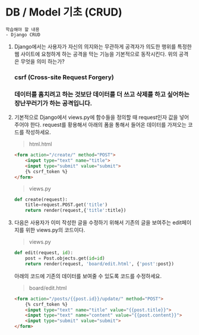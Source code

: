 # DB / Model 기초 (CRUD)

```
학습해야 할 내용
- Django CRUD
```

1. Django에서는 사용자가 자신의 의지와는 무관하게 공격자가 의도한 행위를 특정한 웹 사이트에 요청하게 하는 공격을 막는 기능을 기본적으로 동작시킨다. 위의 공격은 무엇을 의미 하는가?

   ### csrf (Cross-site Request Forgery)

   ### 데이터를 훔치려고 하는 것보단 데이터를 더 쓰고 삭제를 하고 싶어하는 장난꾸러기가 하는 공격입니다.

2. 기본적으로 Django에서 views.py에 함수들을 정의할 때 request인자 값을 넣어주어야 한다. request를 황용해서 아래의 폼을 통해서 들어온 데이터를 가져오는 코드를 작성하세요.

   > html.html

   ```html
   <form action="/create/" method="POST">
       <input type="text" name="title">
       <input type="submit" value="submit">
       {% csrf_token %}
   </form>
   ```

   > views.py

   ```python
   def create(request):
       title=request.POST.get('title')
       return render(request,{'title':title})
   ```

3. 다음은 사용자가 이미 작성한 글을 수정하기 위해서 기존의 글을 보여주는 edit페이지를 위한 views.py의 코드이다.

   > views.py

   ```python
   def edit(request, id):
       post = Post.objects.get(id=id)
       return render(request, 'board/edit.html', {'post':post})
   ```

   아래의 코드에 기존의 데이터를 보여줄 수 있도록 코드를 수정하세요.

   > board/edit.html

   ```html
   <form action="/posts/{{post.id}}/update/" method="POST">
       {% csrf_token %}
       <input type="text" name="title" value="{{post.title}}">
       <input type="text" name="content" value="{{post.content}}">
       <input type="submit" value="submit">
   </form>
   ```
